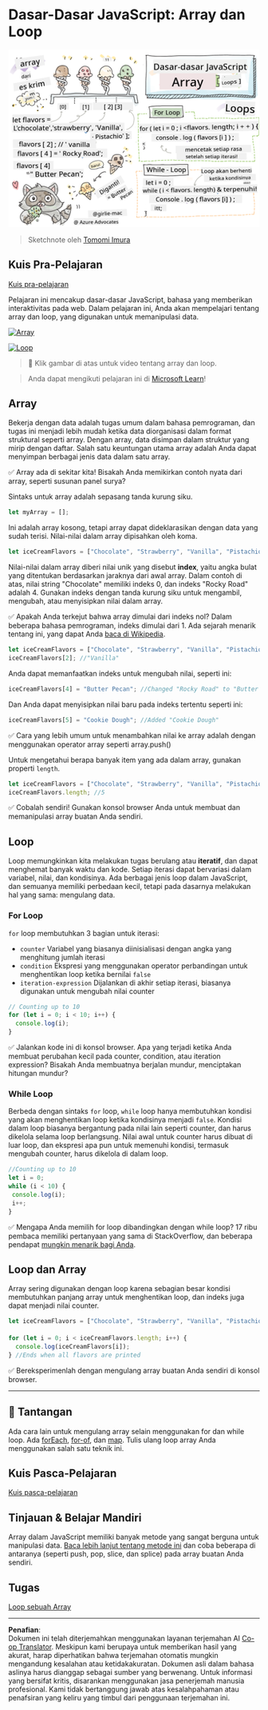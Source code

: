 <!--
CO_OP_TRANSLATOR_METADATA:
{
  "original_hash": "9029f96b0e034839c1799f4595e4bb66",
  "translation_date": "2025-08-29T09:14:00+00:00",
  "source_file": "2-js-basics/4-arrays-loops/README.md",
  "language_code": "id"
}
-->
# Dasar-Dasar JavaScript: Array dan Loop

![Dasar-Dasar JavaScript - Array](../../../../translated_images/webdev101-js-arrays.439d7528b8a294558d0e4302e448d193f8ad7495cc407539cc81f1afe904b470.id.png)
> Sketchnote oleh [Tomomi Imura](https://twitter.com/girlie_mac)

## Kuis Pra-Pelajaran
[Kuis pra-pelajaran](https://ff-quizzes.netlify.app/web/quiz/13)

Pelajaran ini mencakup dasar-dasar JavaScript, bahasa yang memberikan interaktivitas pada web. Dalam pelajaran ini, Anda akan mempelajari tentang array dan loop, yang digunakan untuk memanipulasi data.

[![Array](https://img.youtube.com/vi/1U4qTyq02Xw/0.jpg)](https://youtube.com/watch?v=1U4qTyq02Xw "Array")

[![Loop](https://img.youtube.com/vi/Eeh7pxtTZ3k/0.jpg)](https://www.youtube.com/watch?v=Eeh7pxtTZ3k "Loop")

> 🎥 Klik gambar di atas untuk video tentang array dan loop.

> Anda dapat mengikuti pelajaran ini di [Microsoft Learn](https://docs.microsoft.com/learn/modules/web-development-101-arrays/?WT.mc_id=academic-77807-sagibbon)!

## Array

Bekerja dengan data adalah tugas umum dalam bahasa pemrograman, dan tugas ini menjadi lebih mudah ketika data diorganisasi dalam format struktural seperti array. Dengan array, data disimpan dalam struktur yang mirip dengan daftar. Salah satu keuntungan utama array adalah Anda dapat menyimpan berbagai jenis data dalam satu array.

✅ Array ada di sekitar kita! Bisakah Anda memikirkan contoh nyata dari array, seperti susunan panel surya?

Sintaks untuk array adalah sepasang tanda kurung siku.

```javascript
let myArray = [];
```

Ini adalah array kosong, tetapi array dapat dideklarasikan dengan data yang sudah terisi. Nilai-nilai dalam array dipisahkan oleh koma.

```javascript
let iceCreamFlavors = ["Chocolate", "Strawberry", "Vanilla", "Pistachio", "Rocky Road"];
```

Nilai-nilai dalam array diberi nilai unik yang disebut **index**, yaitu angka bulat yang ditentukan berdasarkan jaraknya dari awal array. Dalam contoh di atas, nilai string "Chocolate" memiliki indeks 0, dan indeks "Rocky Road" adalah 4. Gunakan indeks dengan tanda kurung siku untuk mengambil, mengubah, atau menyisipkan nilai dalam array.

✅ Apakah Anda terkejut bahwa array dimulai dari indeks nol? Dalam beberapa bahasa pemrograman, indeks dimulai dari 1. Ada sejarah menarik tentang ini, yang dapat Anda [baca di Wikipedia](https://en.wikipedia.org/wiki/Zero-based_numbering).

```javascript
let iceCreamFlavors = ["Chocolate", "Strawberry", "Vanilla", "Pistachio", "Rocky Road"];
iceCreamFlavors[2]; //"Vanilla"
```

Anda dapat memanfaatkan indeks untuk mengubah nilai, seperti ini:

```javascript
iceCreamFlavors[4] = "Butter Pecan"; //Changed "Rocky Road" to "Butter Pecan"
```

Dan Anda dapat menyisipkan nilai baru pada indeks tertentu seperti ini:

```javascript
iceCreamFlavors[5] = "Cookie Dough"; //Added "Cookie Dough"
```

✅ Cara yang lebih umum untuk menambahkan nilai ke array adalah dengan menggunakan operator array seperti array.push()

Untuk mengetahui berapa banyak item yang ada dalam array, gunakan properti `length`.

```javascript
let iceCreamFlavors = ["Chocolate", "Strawberry", "Vanilla", "Pistachio", "Rocky Road"];
iceCreamFlavors.length; //5
```

✅ Cobalah sendiri! Gunakan konsol browser Anda untuk membuat dan memanipulasi array buatan Anda sendiri.

## Loop

Loop memungkinkan kita melakukan tugas berulang atau **iteratif**, dan dapat menghemat banyak waktu dan kode. Setiap iterasi dapat bervariasi dalam variabel, nilai, dan kondisinya. Ada berbagai jenis loop dalam JavaScript, dan semuanya memiliki perbedaan kecil, tetapi pada dasarnya melakukan hal yang sama: mengulang data.

### For Loop

`for` loop membutuhkan 3 bagian untuk iterasi:
- `counter` Variabel yang biasanya diinisialisasi dengan angka yang menghitung jumlah iterasi
- `condition` Ekspresi yang menggunakan operator perbandingan untuk menghentikan loop ketika bernilai `false`
- `iteration-expression` Dijalankan di akhir setiap iterasi, biasanya digunakan untuk mengubah nilai counter
  
```javascript
// Counting up to 10
for (let i = 0; i < 10; i++) {
  console.log(i);
}
```

✅ Jalankan kode ini di konsol browser. Apa yang terjadi ketika Anda membuat perubahan kecil pada counter, condition, atau iteration expression? Bisakah Anda membuatnya berjalan mundur, menciptakan hitungan mundur?

### While Loop

Berbeda dengan sintaks `for` loop, `while` loop hanya membutuhkan kondisi yang akan menghentikan loop ketika kondisinya menjadi `false`. Kondisi dalam loop biasanya bergantung pada nilai lain seperti counter, dan harus dikelola selama loop berlangsung. Nilai awal untuk counter harus dibuat di luar loop, dan ekspresi apa pun untuk memenuhi kondisi, termasuk mengubah counter, harus dikelola di dalam loop.

```javascript
//Counting up to 10
let i = 0;
while (i < 10) {
 console.log(i);
 i++;
}
```

✅ Mengapa Anda memilih for loop dibandingkan dengan while loop? 17 ribu pembaca memiliki pertanyaan yang sama di StackOverflow, dan beberapa pendapat [mungkin menarik bagi Anda](https://stackoverflow.com/questions/39969145/while-loops-vs-for-loops-in-javascript).

## Loop dan Array

Array sering digunakan dengan loop karena sebagian besar kondisi membutuhkan panjang array untuk menghentikan loop, dan indeks juga dapat menjadi nilai counter.

```javascript
let iceCreamFlavors = ["Chocolate", "Strawberry", "Vanilla", "Pistachio", "Rocky Road"];

for (let i = 0; i < iceCreamFlavors.length; i++) {
  console.log(iceCreamFlavors[i]);
} //Ends when all flavors are printed
```

✅ Bereksperimenlah dengan mengulang array buatan Anda sendiri di konsol browser. 

---

## 🚀 Tantangan

Ada cara lain untuk mengulang array selain menggunakan for dan while loop. Ada [forEach](https://developer.mozilla.org/docs/Web/JavaScript/Reference/Global_Objects/Array/forEach), [for-of](https://developer.mozilla.org/docs/Web/JavaScript/Reference/Statements/for...of), dan [map](https://developer.mozilla.org/docs/Web/JavaScript/Reference/Global_Objects/Array/map). Tulis ulang loop array Anda menggunakan salah satu teknik ini.

## Kuis Pasca-Pelajaran
[Kuis pasca-pelajaran](https://ff-quizzes.netlify.app/web/quiz/14)

## Tinjauan & Belajar Mandiri

Array dalam JavaScript memiliki banyak metode yang sangat berguna untuk manipulasi data. [Baca lebih lanjut tentang metode ini](https://developer.mozilla.org/docs/Web/JavaScript/Reference/Global_Objects/Array) dan coba beberapa di antaranya (seperti push, pop, slice, dan splice) pada array buatan Anda sendiri.

## Tugas

[Loop sebuah Array](assignment.md)

---

**Penafian**:  
Dokumen ini telah diterjemahkan menggunakan layanan terjemahan AI [Co-op Translator](https://github.com/Azure/co-op-translator). Meskipun kami berupaya untuk memberikan hasil yang akurat, harap diperhatikan bahwa terjemahan otomatis mungkin mengandung kesalahan atau ketidakakuratan. Dokumen asli dalam bahasa aslinya harus dianggap sebagai sumber yang berwenang. Untuk informasi yang bersifat kritis, disarankan menggunakan jasa penerjemah manusia profesional. Kami tidak bertanggung jawab atas kesalahpahaman atau penafsiran yang keliru yang timbul dari penggunaan terjemahan ini.